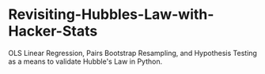 # Revisiting-Hubbles-Law-with-Hacker-Stats
OLS Linear Regression, Pairs Bootstrap Resampling, and Hypothesis Testing as a means to validate Hubble's Law in Python.
